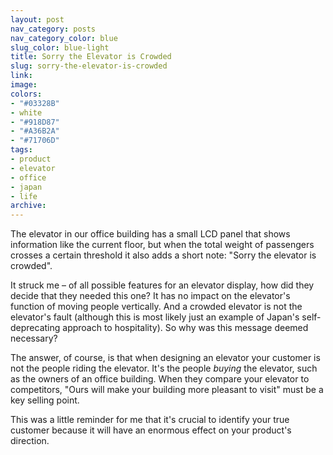 ```yaml
---
layout: post
nav_category: posts
nav_category_color: blue
slug_color: blue-light
title: Sorry the Elevator is Crowded
slug: sorry-the-elevator-is-crowded
link: 
image: 
colors:
- "#03328B"
- white
- "#918D87"
- "#A36B2A"
- "#71706D"
tags:
- product
- elevator
- office
- japan
- life
archive: 
---
```


The elevator in our office building has a small LCD panel that shows information like the current floor, but when the total weight of passengers crosses a certain threshold it also adds a short note: "Sorry the elevator is crowded".

It struck me – of all possible features for an elevator display, how did they decide that they needed this one? It has no impact on the elevator's function of moving people vertically. And a crowded elevator is not the elevator's fault (although this is most likely just an example of Japan's self-deprecating approach to hospitality). So why was this message deemed necessary?

The answer, of course, is that when designing an elevator your customer is not the people riding the elevator. It's the people *buying* the elevator, such as the owners of an office building. When they compare your elevator to competitors, "Ours will make your building more pleasant to visit" must be a key selling point.

This was a little reminder for me that it's crucial to identify your true customer because it will have an enormous effect on your product's direction.
